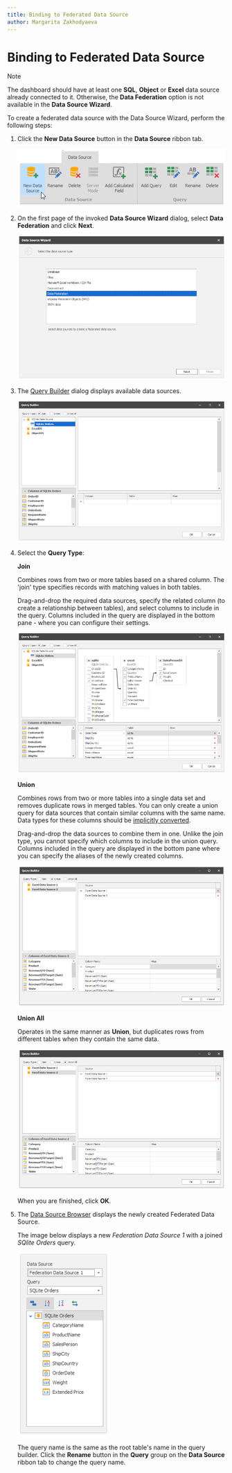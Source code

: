 ```yaml
---
title: Binding to Federated Data Source
author: Margarita Zakhodyaeva
---
```


# Binding to Federated Data Source
>[!NOTE]
>The dashboard should have at least one **SQL**, **Object** or **Excel** data source already connected to it. Otherwise, the **Data Federation** option is not available in the **Data Source Wizard**.

To create a federated data source with the Data Source Wizard, perform the following steps:

1. Click the **New Data Source** button in the **Data Source** ribbon tab.

   ![Choose_new_data_source](../../../images/choose-new-data-source.png)

2. On the first page of the invoked **Data Source Wizard** dialog, select **Data Federation** and click **Next**.

   ![Choose_federated_data_source](../../../images/choose-federated-data-source.png)

3. The [Query Builder](../../dashboard-designer/working-with-data/using-the-query-builder.md) dialog displays available data sources.

   ![Query_Builder_available_sources](../../../images/query-builder-available-sources.png)

4. Select the **Query Type**:

   **Join**

   Combines rows from two or more tables based on a shared column. The 'join' type specifies records with matching values in both tables.
     
    Drag-and-drop the required data sources, specify the related column (to create a relationship between tables), and select columns to include in the query. Columns included in the query are displayed in the bottom pane - where you can configure their settings.

   ![Federated_data_source_settings](../../../images/federated-source-settings.png)

   **Union**

   Combines rows from two or more tables into a single data set and removes duplicate rows in merged tables. You can only create a union query for data sources that contain similar columns with the same name. Data types for these columns should be [implicitly converted](https://docs.microsoft.com/en-us/dotnet/csharp/programming-guide/types/casting-and-type-conversions#implicit-conversions).

   Drag-and-drop the data sources to combine them in one. Unlike the join type, you cannot specify which columns to include in the union query. Columns included in the query are displayed in the bottom pane where you can specify the aliases of the newly created columns.

   ![](../../../images/data-federation-querybuilder-union.png)

   **Union All** 

   Operates in the same manner as **Union**, but duplicates rows from different tables when they contain the same data.

   ![](../../../images/data-federation-querybuilder-union-all.png)

   When you are finished, click **OK**.
 
5. The [Data Source Browser](../ui-elements/data-source-browser.md) displays the newly created Federated Data Source.

   The image below displays a new _Federation Data Source 1_ with a joined _SQlite Orders_ query.

   ![Federated_data_source_configuration](../../../images/data-source-browser-federated-data-source.png)

    The query name is the same as the root table's name in the query builder. Click the **Rename** button in the **Query** group on the **Data Source** ribbon tab to change the query name.
